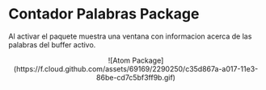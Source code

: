 # Contador Palabras Package

Al activar el paquete muestra una ventana con informacion acerca de las palabras del buffer activo.

<p align="center">
  ![Atom Package](https://f.cloud.github.com/assets/69169/2290250/c35d867a-a017-11e3-86be-cd7c5bf3ff9b.gif)
</p>

